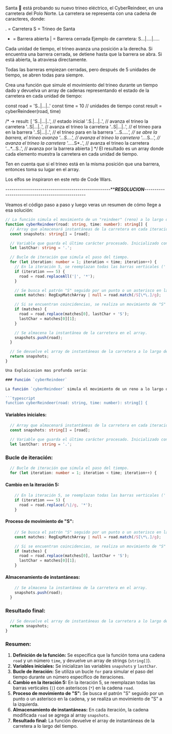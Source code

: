 Santa 🎅 está probando su nuevo trineo eléctrico, el CyberReindeer, en una carretera del Polo Norte. La carretera se representa con una cadena de caracteres, donde:

. = Carretera
S = Trineo de Santa
* = Barrera abierta
| = Barrera cerrada
Ejemplo de carretera: S...|....|.....

Cada unidad de tiempo, el trineo avanza una posición a la derecha. Si encuentra una barrera cerrada, se detiene hasta que la barrera se abra. Si está abierta, la atraviesa directamente.

Todas las barreras empiezan cerradas, pero después de 5 unidades de tiempo, se abren todas para siempre.

Crea una función que simule el movimiento del trineo durante un tiempo dado y devuelva un array de cadenas representando el estado de la carretera en cada unidad de tiempo:

const road = 'S..|...|..'
const time = 10 // unidades de tiempo
const result = cyberReindeer(road, time)

/* -> result:
[
  'S..|...|..', // estado inicial
  '.S.|...|..', // avanza el trineo la carretera
  '..S|...|..', // avanza el trineo la carretera
  '..S|...|..', // el trineo para en la barrera
  '..S|...|..', // el trineo para en la barrera
  '...S...*..', // se abre la barrera, el trineo avanza
  '...*S..*..', // avanza el trineo la carretera
  '...*.S.*..', // avanza el trineo la carretera
  '...*..S*..', // avanza el trineo la carretera
  '...*...S..', // avanza por la barrera abierta
]
*/
El resultado es un array donde cada elemento muestra la carretera en cada unidad de tiempo.

Ten en cuenta que si el trineo está en la misma posición que una barrera, entonces toma su lugar en el array.

Los elfos se inspiraron en este reto de Code Wars.



---------------------------------------------------*****************RESOLUCION***************-------------------------------------------------

Veamos el código paso a paso y luego veras un resumen de cómo llege a esa solución:

```typescript
// La función simula el movimiento de un "reindeer" (reno) a lo largo de una carretera.
function cyberReindeer(road: string, time: number): string[] {
  // Array que almacenará instantáneas de la carretera en cada iteración.
  const snapshots: string[] = [road];

  // Variable que guarda el último carácter procesado. Inicializado con '.'.
  let lastChar: string = '.';

  // Bucle de iteración que simula el paso del tiempo.
  for (let iteration: number = 1; iteration < time; iteration++) {
    // En la iteración 5, se reemplazan todas las barras verticales ('|') con asteriscos ('*').
    if (iteration === 5) {
      road = road.replaceAll('|', '*');
    }

    // Se busca el patrón "S" seguido por un punto o un asterisco en la cadena.
    const matches: RegExpMatchArray | null = road.match(/S[\*\.]/g);

    // Si se encuentran coincidencias, se realiza un movimiento de "S" a la izquierda.
    if (matches) {
      road = road.replace(matches[0], lastChar + 'S');
      lastChar = matches[0][1];
    }

    // Se almacena la instantánea de la carretera en el array.
    snapshots.push(road);
  }

  // Se devuelve el array de instantáneas de la carretera a lo largo del tiempo.
  return snapshots;
}

Una Explaicasion mas profunda seria:

### Función `cyberReindeer`

La función `cyberReindeer` simula el movimiento de un reno a lo largo de una carretera durante un número específico de iteraciones.

```typescript
function cyberReindeer(road: string, time: number): string[] {
```

#### Variables iniciales:

```typescript
  // Array que almacenará instantáneas de la carretera en cada iteración.
  const snapshots: string[] = [road];

  // Variable que guarda el último carácter procesado. Inicializado con '.'.
  let lastChar: string = '.';
```

### Bucle de iteración:

```typescript
  // Bucle de iteración que simula el paso del tiempo.
  for (let iteration: number = 1; iteration < time; iteration++) {
```

#### Cambio en la iteración 5:

```typescript
    // En la iteración 5, se reemplazan todas las barras verticales ('|') con asteriscos ('*').
    if (iteration === 5) {
      road = road.replace(/\|/g, '*');
    }
```

#### Proceso de movimiento de "S":

```typescript
    // Se busca el patrón "S" seguido por un punto o un asterisco en la cadena.
    const matches: RegExpMatchArray | null = road.match(/S[\*\.]/g);

    // Si se encuentran coincidencias, se realiza un movimiento de "S" a la izquierda.
    if (matches) {
      road = road.replace(matches[0], lastChar + 'S');
      lastChar = matches[0][1];
    }
```

#### Almacenamiento de instantáneas:

```typescript
    // Se almacena la instantánea de la carretera en el array.
    snapshots.push(road);
  }
```

### Resultado final:

```typescript
  // Se devuelve el array de instantáneas de la carretera a lo largo del tiempo.
  return snapshots;
}
```

### Resumen:

1. **Definición de la función:** Se especifica que la función toma una cadena `road` y un número `time`, y devuelve un array de strings (`string[]`).
2. **Variables iniciales:** Se inicializan las variables `snapshots` y `lastChar`.
3. **Bucle de iteración:** Se utiliza un bucle `for` para simular el paso del tiempo durante un número específico de iteraciones.
4. **Cambio en la iteración 5:** En la iteración 5, se reemplazan todas las barras verticales (`|`) con asteriscos (`*`) en la cadena `road`.
5. **Proceso de movimiento de "S":** Se busca el patrón "S" seguido por un punto o un asterisco en la cadena, y se realiza un movimiento de "S" a la izquierda.
6. **Almacenamiento de instantáneas:** En cada iteración, la cadena modificada `road` se agrega al array `snapshots`.
7. **Resultado final:** La función devuelve el array de instantáneas de la carretera a lo largo del tiempo.
